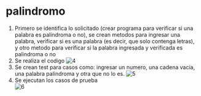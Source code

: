 # palindromo
1. Primero se identifica lo solicitado (crear programa para verificar si una palabra es palindroma o no), se crean metodos para ingresar una palabra, verificar si es una palabra (es decir, que solo contenga letras), y otro metodo para verificar si la palabra ingresada y verificada es palindroma o no
3. Se realiza el codigo
![4](https://github.com/LeandroEsteban/palindromo/assets/127903058/5b81840a-ca50-4458-9cf0-6b434cacd647)
4. Se crean test para casos como: ingresar un numero, una cadena vacia, una palabra palindroma y otra que no lo es.
![5](https://github.com/LeandroEsteban/palindromo/assets/127903058/b564e389-ff94-4bfd-b599-e98353ce7481)
5. Se ejecutan los casos de prueba   
![6](https://github.com/LeandroEsteban/palindromo/assets/127903058/17bdd2f5-37c8-4c19-b8f6-9f7b2a988795)
